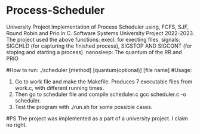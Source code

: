 # Process-Scheduler
University Project
Implementation of Process Scheduler using, FCFS, SJF, Round Robin and Prio in C. Software Systems University Project 2022-2023. 
The project used the above functions:
execl: for execting files.
signals: SIGCHLD (for capturing the finished process), SIGSTOP AND SIGCONT (for stoping and starting a process).
nanosleep: The quantum of the RR and PRIO

#How to run:
./scheduler [method] [quantum(optional)] [file name]
#Usage:
1. Go to work file and make the Makefile. Produces 7 executable files from work.c, with different running times.
2. Then go to scheduler file and compile scheduler.c gcc scheduler.c -o scheduler.
3. Test the program with ./run.sh for some possible cases.

#PS
The project was implemented as a part of a university project. I claim no right.

